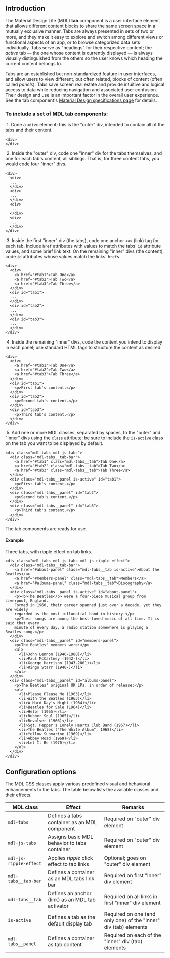 <h2 id="introduction">Introduction</h2>

<p>The Material Design Lite (MDL) <strong>tab</strong> component is a user interface element that allows different content blocks to share the same screen space in a mutually exclusive manner. Tabs are always presented in sets of two or more, and they make it easy to explore and switch among different views or functional aspects of an app, or to browse categorized data sets individually. Tabs serve as "headings" for their respective content; the <em>active</em> tab &mdash; the one whose content is currently displayed &mdash; is always visually distinguished from the others so the user knows which heading the current content belongs to.</p>

<p>Tabs are an established but non-standardized feature in user interfaces, and allow users to view different, but often related, blocks of content (often called <em>panels</em>). Tabs save screen real estate and provide intuitive and logical access to data while reducing navigation and associated user confusion. Their design and use is an important factor in the overall user experience. See the tab component's <a href="http://www.google.com/design/spec/components/tabs.html">Material Design specifications page</a> for details.</p>

<h3 id="to-include-a-set-of-mdl-%2A%2Atab%2A%2A-components%3A">To include a set of MDL <strong>tab</strong> components:</h3>

<p>&nbsp;1. Code a <code>&lt;div&gt;</code> element; this is the "outer" div, intended to contain all of the tabs and their content.</p>

<pre><code class="html">&lt;div&gt;
&lt;/div&gt;
</code></pre>

<p>&nbsp;2. Inside the "outer" div, code one "inner" div for the tabs themselves, and one for each tab's content, all siblings. That is, for three content tabs, you would code four "inner" divs.</p>

<pre><code class="html">&lt;div&gt;
  &lt;div&gt;
  ...
  &lt;/div&gt;
  &lt;div&gt;
  ...
  &lt;/div&gt;
  &lt;div&gt;
  ...
  &lt;/div&gt;
  &lt;div&gt;
  ...
  &lt;/div&gt;
&lt;/div&gt;
</code></pre>

<p>&nbsp;3. Inside the first "inner" div (the tabs), code one anchor <code>&lt;a&gt;</code> (link) tag for each tab. Include <code>href</code> attributes with values to match the tabs' <code>id</code> attribute values, and some brief link text. On the remaining "inner" divs (the content), code <code>id</code> attributes whose values match the links' <code>href</code>s.</p>

<pre><code class="html">&lt;div&gt;
  &lt;div&gt;
    &lt;a href="#tab1"&gt;Tab One&lt;/a&gt;
    &lt;a href="#tab2"&gt;Tab Two&lt;/a&gt;
    &lt;a href="#tab3"&gt;Tab Three&lt;/a&gt;
  &lt;/div&gt;
  &lt;div id="tab1"&gt;
  ...
  &lt;/div&gt;
  &lt;div id="tab2"&gt;
  ...
  &lt;/div&gt;
  &lt;div id="tab3"&gt;
  ...
  &lt;/div&gt;
&lt;/div&gt;
</code></pre>

<p>&nbsp;4. Inside the remaining "inner" divs, code the content you intend to display in each panel; use standard HTML tags to structure the content as desired.</p>

<pre><code class="html">&lt;div&gt;
  &lt;div&gt;
    &lt;a href="#tab1"&gt;Tab One&lt;/a&gt;
    &lt;a href="#tab2"&gt;Tab Two&lt;/a&gt;
    &lt;a href="#tab3"&gt;Tab Three&lt;/a&gt;
  &lt;/div&gt;
  &lt;div id="tab1"&gt;
    &lt;p&gt;First tab's content.&lt;/p&gt;
  &lt;/div&gt;
  &lt;div id="tab2"&gt;
    &lt;p&gt;Second tab's content.&lt;/p&gt;
  &lt;/div&gt;
  &lt;div id="tab3"&gt;
    &lt;p&gt;Third tab's content.&lt;/p&gt;
  &lt;/div&gt;
&lt;/div&gt;
</code></pre>

<p>&nbsp;5. Add one or more MDL classes, separated by spaces, to the "outer" and "inner" divs using the <code>class</code> attribute; be sure to include the <code>is-active</code> class on the tab you want to be displayed by default.</p>

<pre><code class="html">&lt;div class="mdl-tabs mdl-js-tabs"&gt;
  &lt;div class="mdl-tabs__tab-bar"&gt;
    &lt;a href="#tab1" class="mdl-tabs__tab"&gt;Tab One&lt;/a&gt;
    &lt;a href="#tab2" class="mdl-tabs__tab"&gt;Tab Two&lt;/a&gt;
    &lt;a href="#tab3" class="mdl-tabs__tab"&gt;Tab Three&lt;/a&gt;
  &lt;/div&gt;
  &lt;div class="mdl-tabs__panel is-active" id="tab1"&gt;
    &lt;p&gt;First tab's content.&lt;/p&gt;
  &lt;/div&gt;
  &lt;div class="mdl-tabs__panel" id="tab2"&gt;
    &lt;p&gt;Second tab's content.&lt;/p&gt;
  &lt;/div&gt;
  &lt;div class="mdl-tabs__panel" id="tab3"&gt;
    &lt;p&gt;Third tab's content.&lt;/p&gt;
  &lt;/div&gt;
&lt;/div&gt;
</code></pre>

<p>The tab components are ready for use.</p>

<h4 id="example">Example</h4>

<p>Three tabs, with ripple effect on tab links.</p>

<pre><code class="html">&lt;div class="mdl-tabs mdl-js-tabs mdl-js-ripple-effect"&gt;
  &lt;div class="mdl-tabs__tab-bar"&gt;
    &lt;a href="#about-panel" class="mdl-tabs__tab is-active"&gt;About the Beatles&lt;/a&gt;
    &lt;a href="#members-panel" class="mdl-tabs__tab"&gt;Members&lt;/a&gt;
    &lt;a href="#albums-panel" class="mdl-tabs__tab"&gt;Discography&lt;/a&gt;
  &lt;/div&gt;
  &lt;div class="mdl-tabs__panel is-active" id="about-panel"&gt;
    &lt;p&gt;&lt;b&gt;The Beatles&lt;/b&gt; were a four-piece musical group from Liverpool, England.
    Formed in 1960, their career spanned just over a decade, yet they are widely
    regarded as the most influential band in history.&lt;/p&gt;
    &lt;p&gt;Their songs are among the best-loved music of all time. It is said that every
    minute of every day, a radio station somewhere is playing a Beatles song.&lt;/p&gt;
  &lt;/div&gt;
  &lt;div class="mdl-tabs__panel" id="members-panel"&gt;
    &lt;p&gt;The Beatles' members were:&lt;/p&gt;
    &lt;ul&gt;
      &lt;li&gt;John Lennon (1940-1980)&lt;/li&gt;
      &lt;li&gt;Paul McCartney (1942-)&lt;/li&gt;
      &lt;li&gt;George Harrison (1943-2001)&lt;/li&gt;
      &lt;li&gt;Ringo Starr (1940-)&lt;/li&gt;
    &lt;/ul&gt;
  &lt;/div&gt;
  &lt;div class="mdl-tabs__panel" id="albums-panel"&gt;
    &lt;p&gt;The Beatles' original UK LPs, in order of release:&lt;/p&gt;
    &lt;ol&gt;
      &lt;li&gt;Please Please Me (1963)&lt;/li&gt;
      &lt;li&gt;With the Beatles (1963)&lt;/li&gt;
      &lt;li&gt;A Hard Day's Night (1964)&lt;/li&gt;
      &lt;li&gt;Beatles for Sale (1964)&lt;/li&gt;
      &lt;li&gt;Help! (1965)&lt;/li&gt;
      &lt;li&gt;Rubber Soul (1965)&lt;/li&gt;
      &lt;li&gt;Revolver (1966)&lt;/li&gt;
      &lt;li&gt;Sgt. Pepper's Lonely Hearts Club Band (1967)&lt;/li&gt;
      &lt;li&gt;The Beatles ("The White Album", 1968)&lt;/li&gt;
      &lt;li&gt;Yellow Submarine (1969)&lt;/li&gt;
      &lt;li&gt;Abbey Road (1969)&lt;/li&gt;
      &lt;li&gt;Let It Be (1970)&lt;/li&gt;
    &lt;/ol&gt;
  &lt;/div&gt;
&lt;/div&gt;
</code></pre>

<h2 id="configuration-options">Configuration options</h2>

<p>The MDL CSS classes apply various predefined visual and behavioral enhancements to the tabs. The table below lists the available classes and their effects.</p>

<table>
<thead>
<tr>
  <th>MDL class</th>
  <th>Effect</th>
  <th>Remarks</th>
</tr>
</thead>
<tbody>
<tr>
  <td><code>mdl-tabs</code></td>
  <td>Defines a tabs container as an MDL component</td>
  <td>Required on "outer" div element</td>
</tr>
<tr>
  <td><code>mdl-js-tabs</code></td>
  <td>Assigns basic MDL behavior to tabs container</td>
  <td>Required on "outer" div element</td>
</tr>
<tr>
  <td><code>mdl-js-ripple-effect</code></td>
  <td>Applies <em>ripple</em> click effect to tab links</td>
  <td>Optional; goes on "outer" div element</td>
</tr>
<tr>
  <td><code>mdl-tabs__tab-bar</code></td>
  <td>Defines a container as an MDL tabs link bar</td>
  <td>Required on first "inner" div element</td>
</tr>
<tr>
  <td><code>mdl-tabs__tab</code></td>
  <td>Defines an anchor (link) as an MDL tab activator</td>
  <td>Required on all links in first "inner" div element</td>
</tr>
<tr>
  <td><code>is-active</code></td>
  <td>Defines a tab as the default display tab</td>
  <td>Required on one (and only one) of the "inner" div (tab) elements</td>
</tr>
<tr>
  <td><code>mdl-tabs__panel</code></td>
  <td>Defines a container as tab content</td>
  <td>Required on each of the "inner" div (tab) elements</td>
</tr>
</tbody>
</table>
